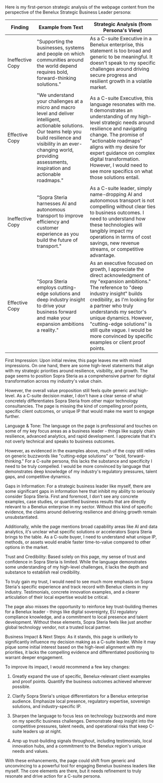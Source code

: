Here is my first-person strategic analysis of the webpage content from the perspective of the Benelux Strategic Business Leader persona:

| Finding         | Example from Text | Strategic Analysis (from Persona's View) |
|-----------------|-------------------|------------------------------------------|
| Ineffective Copy | "Supporting the businesses, systems and people on which communities around the world depend requires bold, forward-thinking solutions."      | As a C-suite Executive in a Benelux enterprise, this statement is too broad and generic to be meaningful. It doesn't speak to my specific challenges around driving secure progress and resilient growth in a volatile market.   |
| Effective Copy   | "We understand your challenges at a micro and macro level and deliver intelligent, actionable solutions. Our teams help you build resilience and visibility in an ever-changing world, providing assessments, inspiration and actionable roadmaps."      | As a C-suite Executive, this language resonates with me. It demonstrates an understanding of my high-level strategic needs around resilience and navigating change. The promise of "actionable roadmaps" aligns with my desire for expert guidance on complex digital transformation. However, I would need to see more specifics on what those solutions entail.      |
| Ineffective Copy | "Sopra Steria harnesses AI and autonomous transport to improve efficiency and customer experience as you build the future of transport." | As a C-suite leader, simply name-dropping AI and autonomous transport is not compelling without clear ties to business outcomes. I need to understand how these technologies will tangibly impact my operations in terms of cost savings, new revenue streams, or competitive advantage. |
| Effective Copy | "Sopra Steria employs cutting-edge solutions and deep industry insight to drive your business forward and make your expansion ambitions a reality." | As an executive focused on growth, I appreciate the direct acknowledgment of my "expansion ambitions." The reference to "deep industry insight" builds credibility, as I'm looking for a partner who truly understands my sector's unique dynamics. However, "cutting-edge solutions" is still quite vague. I would be more convinced by specific examples or client proof points.|

First Impression:
Upon initial review, this page leaves me with mixed impressions. On one hand, there are some high-level statements that align with my strategic priorities around resilience, visibility, and growth. The page seems to position Sopra Steria as a comprehensive partner for digital transformation across my industry's value chain. 

However, the overall value proposition still feels quite generic and high-level. As a C-suite decision maker, I don't have a clear sense of what concretely differentiates Sopra Steria from other major technology consultancies. The page is missing the kind of compelling proof points, specific client outcomes, or unique IP that would make me want to engage further.

Language & Tone:
The language on the page is professional and touches on some of my key focus areas as a business leader - things like supply chain resilience, advanced analytics, and rapid development. I appreciate that it's not overly technical and speaks to business outcomes.

However, as evidenced in the examples above, much of the copy still relies on generic buzzwords like "cutting-edge solutions" or "bold, forward-thinking." For a C-suite persona, this lacks the substance and specificity I need to be truly compelled. I would be more convinced by language that demonstrates deep knowledge of my industry's regulatory pressures, talent gaps, and competitive dynamics.

Gaps in Information:
For a strategic business leader like myself, there are some significant gaps in information here that inhibit my ability to seriously consider Sopra Steria. First and foremost, I don't see any concrete examples, case studies, or quantified business results that are directly relevant to a Benelux enterprise in my sector. Without this kind of specific evidence, the claims around delivering resilience and driving growth remain unsubstantiated.

Additionally, while the page mentions broad capability areas like AI and data analytics, it's unclear what specific solutions or accelerators Sopra Steria brings to the table. As a C-suite buyer, I need to understand what unique IP, methods, or assets would enable faster time-to-value compared to other options in the market.

Trust and Credibility:
Based solely on this page, my sense of trust and confidence in Sopra Steria is limited. While the language demonstrates some understanding of my high-level challenges, it lacks the depth and substance to establish real credibility.

To truly gain my trust, I would need to see much more emphasis on Sopra Steria's specific experience and track record with Benelux clients in my industry. Testimonials, concrete innovation examples, and a clearer articulation of their local expertise would be critical.

The page also misses the opportunity to reinforce key trust-building themes for a Benelux leader - things like digital sovereignty, EU regulatory compliance knowledge, and a commitment to local presence and talent development. Without these elements, Sopra Steria feels like just another global technology vendor, not a trusted local partner.

Business Impact & Next Steps:
As it stands, this page is unlikely to significantly influence my decision making as a C-suite leader. While it may pique some initial interest based on the high-level alignment with my priorities, it lacks the compelling evidence and differentiated positioning to warrant deeper engagement.

To improve its impact, I would recommend a few key changes:

1. Greatly expand the use of specific, Benelux-relevant client examples and proof points. Quantify the business outcomes achieved wherever possible.

2. Clarify Sopra Steria's unique differentiators for a Benelux enterprise audience. Emphasize local presence, regulatory expertise, sovereign solutions, and industry-specific IP. 

3. Sharpen the language to focus less on technology buzzwords and more on my specific business challenges. Demonstrate deep insight into the competitive pressures, talent needs, and operational risks that keep C-suite leaders up at night.

4. Amp up trust-building signals throughout, including testimonials, local innovation hubs, and a commitment to the Benelux region's unique needs and values.

With these enhancements, the page could shift from generic and unconvincing to a powerful tool for engaging Benelux business leaders like myself. The core elements are there, but it needs refinement to truly resonate and drive action for a C-suite persona.